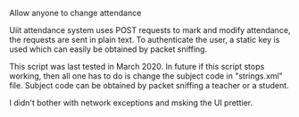 Allow anyone to change attendance

Uiit attendance system uses POST requests to mark and modify attendance, the requests are sent in plain text. To authenticate the user, a static key is used which can easily be obtained by packet sniffing.

This script was last tested in March 2020. In future if this script stops working, then all one has to do is change the subject code in "strings.xml" file. Subject code can be obtained by packet sniffing a teacher or a student.

I didn't bother with network exceptions and msking the UI prettier.

